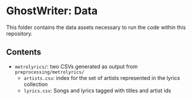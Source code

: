 # GhostWriter: Data

This folder contains the data assets necessary to run the code within this repository.

## Contents

  - `metrolyrics/`: two CSVs generated as output from `preprocessing/metrolyrics/`
    - `artists.csv`: index for the set of artists represented in the lyrics collection
    - `lyrics.csv`: Songs and lyrics tagged with titles and artist ids
